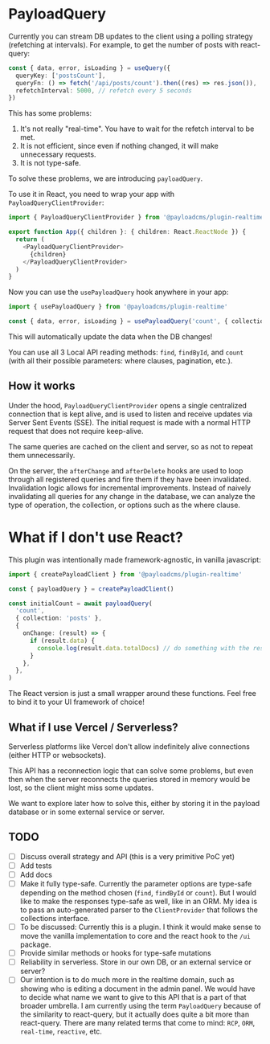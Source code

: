 # PayloadQuery

Currently you can stream DB updates to the client using a polling strategy (refetching at intervals). For example, to get the number of posts with react-query:

```ts
const { data, error, isLoading } = useQuery({
  queryKey: ['postsCount'],
  queryFn: () => fetch('/api/posts/count').then((res) => res.json()),
  refetchInterval: 5000, // refetch every 5 seconds
})
```

This has some problems:

1. It's not really "real-time". You have to wait for the refetch interval to be met.
2. It is not efficient, since even if nothing changed, it will make unnecessary requests.
3. It is not type-safe.

To solve these problems, we are introducing `payloadQuery`.

To use it in React, you need to wrap your app with `PayloadQueryClientProvider`:

```ts
import { PayloadQueryClientProvider } from '@payloadcms/plugin-realtime'

export function App({ children }: { children: React.ReactNode }) {
  return (
    <PayloadQueryClientProvider>
      {children}
    </PayloadQueryClientProvider>
  )
}
```

Now you can use the `usePayloadQuery` hook anywhere in your app:

```ts
import { usePayloadQuery } from '@payloadcms/plugin-realtime'

const { data, error, isLoading } = usePayloadQuery('count', { collection: 'posts' })
```

This will automatically update the data when the DB changes!

You can use all 3 Local API reading methods: `find`, `findById`, and `count` (with all their possible parameters: where clauses, pagination, etc.).

## How it works

Under the hood, `PayloadQueryClientProvider` opens a single centralized connection that is kept alive, and is used to listen and receive updates via Server Sent Events (SSE). The initial request is made with a normal HTTP request that does not require keep-alive.

The same queries are cached on the client and server, so as not to repeat them unnecessarily.

On the server, the `afterChange` and `afterDelete` hooks are used to loop through all registered queries and fire them if they have been invalidated. Invalidation logic allows for incremental improvements. Instead of naively invalidating all queries for any change in the database, we can analyze the type of operation, the collection, or options such as the where clause.

# What if I don't use React?

This plugin was intentionally made framework-agnostic, in vanilla javascript:

```ts
import { createPayloadClient } from '@payloadcms/plugin-realtime'

const { payloadQuery } = createPayloadClient()

const initialCount = await payloadQuery(
  'count',
  { collection: 'posts' },
  {
    onChange: (result) => {
      if (result.data) {
        console.log(result.data.totalDocs) // do something with the result
      }
    },
  },
)
```

The React version is just a small wrapper around these functions. Feel free to bind it to your UI framework of choice!

## What if I use Vercel / Serverless?

Serverless platforms like Vercel don't allow indefinitely alive connections (either HTTP or websockets).

This API has a reconnection logic that can solve some problems, but even then when the server reconnects the queries stored in memory would be lost, so the client might miss some updates.

We want to explore later how to solve this, either by storing it in the payload database or in some external service or server.

## TODO

- [ ] Discuss overall strategy and API (this is a very primitive PoC yet)
- [ ] Add tests
- [ ] Add docs
- [ ] Make it fully type-safe. Currently the parameter options are type-safe depending on the method chosen (`find`, `findById` or `count`). But I would like to make the responses type-safe as well, like in an ORM. My idea is to pass an auto-generated parser to the `ClientProvider` that follows the collections interface.
- [ ] To be discussed: Currently this is a plugin. I think it would make sense to move the vanilla implementation to core and the react hook to the `/ui` package.
- [ ] Provide similar methods or hooks for type-safe mutations
- [ ] Reliability in serverless. Store in our own DB, or an external service or server?
- [ ] Our intention is to do much more in the realtime domain, such as showing who is editing a document in the admin panel. We would have to decide what name we want to give to this API that is a part of that broader umbrella. I am currently using the term `PayloadQuery` because of the similarity to react-query, but it actually does quite a bit more than react-query. There are many related terms that come to mind: `RCP`, `ORM`, `real-time`, `reactive`, etc.
